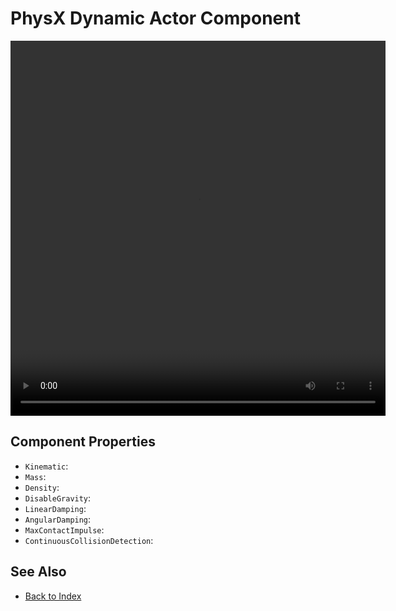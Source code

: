 # PhysX Dynamic Actor Component

<!-- PAGE IS TODO -->

<video src="media/dynamic-actor.webm" width="600" height="600" autoplay loop></video>

## Component Properties

* `Kinematic`:
* `Mass`:
* `Density`:
* `DisableGravity`:
* `LinearDamping`:
* `AngularDamping`:
* `MaxContactImpulse`:
* `ContinuousCollisionDetection`:

## See Also

* [Back to Index](../../index.md)
